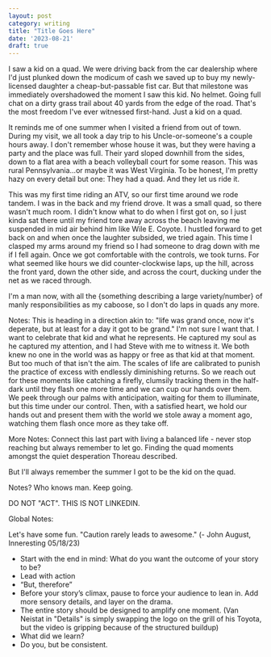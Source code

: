 ```yaml
---
layout: post
category: writing
title: "Title Goes Here"
date: '2023-08-21'
draft: true
---
```


I saw a kid on a quad. We were driving back from the car dealership where I'd just plunked down the modicum of cash we saved up to buy my newly-licensed daughter a cheap-but-passable fist car. But that milestone was immediately overshadowed the moment I saw this kid. No helmet. Going full chat on a dirty grass trail about 40 yards from the edge of the road. That's the most freedom I've ever witnessed first-hand. Just a kid on a quad. 

It reminds me of one summer when I visited a friend from out of town. During my visit, we all took a day trip to his Uncle-or-someone's a couple hours away. I don't remember whose house it was, but they were having a party and the place was full. Their yard sloped downhill from the sides, down to a flat area with a beach volleyball court for some reason. This was rural Pennsylvania...or maybe it was West Virginia. To be honest, I'm pretty hazy on every detail but one: They had a quad. And they let us ride it.

This was my first time riding an ATV, so our first time around we rode tandem. I was in the back and my friend drove. It was a small quad, so there wasn't much room. I didn't know what to do when I first got on, so I just kinda sat there until my friend tore away across the beach leaving me suspended in mid air behind him like Wile E. Coyote. I hustled forward to get back on and when once the laughter subsided, we tried again. This time I clasped my arms around my friend so I had someone to drag down with me if I fell again. Once we got comfortable with the controls, we took turns. For what seemed like hours we did counter-clockwise laps, up the hill, across the front yard, down the other side, and across the court, ducking under the net as we raced through.

I'm a man now, with all the {something describing a large variety/number} of manly responsibilities as my caboose, so I don't do laps in quads any more. 

Notes: This is heading in a direction akin to: "life was grand once, now it's deperate, but at least for a day it got to be grand." I'm not sure I want that. I want to celebrate that kid and what he represents. He captured my soul as he captured my attention, and I had Steve with me to witness it. We both knew no one in the world was as happy or free as that kid at that moment. But too much of that isn't the aim. The scales of life are calibrated to punish the practice of excess with endlessly diminishing returns. So we reach out for these moments like catching a firefly, clumsily tracking them in the half-dark until they flash one more time and we can cup our hands over them. We peek through our palms with anticipation, waiting for them to illuminate, but this time under our control. Then, with a satisfied heart, we hold our hands out and present them with the world we stole away a moment ago, watching them flash once more as they take off. 

More Notes: Connect this last part with living a balanced life - never stop reaching but always remember to let go. Finding the quad moments amongst the quiet desperation Thoreau described. 


But I'll always remember the summer I got to be the kid on the quad.


Notes? Who knows man. Keep going. 

DO NOT "ACT". THIS IS NOT LINKEDIN.

Global Notes:

Let's have some fun. "Caution rarely leads to awesome." (- John August, Inneresting 05/18/23)

- Start with the end in mind: What do you want the outcome of your story to be?
- Lead with action
- “But, therefore”
- Before your story’s climax, pause to force your audience to lean in. Add more sensory details, and layer on the drama.
- The entire story should be designed to amplify one moment. (Van Neistat in "Details" is simply swapping the logo on the grill of his Toyota, but the video is gripping because of the structured buildup)
- What did we learn?
- Do you, but be consistent.
